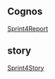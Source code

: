 ## Cognos
  <a href="https://us3.ca.analytics.ibm.com/bi/?pathRef=.my_folders%2FHospital%2BHealth%2BCare-%2BData%2BReport&action=edit">Sprint4Report</a>
 ## story 
  <a href="https://us3.ca.analytics.ibm.com/bi/?perspective=story&pathRef=.my_folders%2FHospitals%2BHealth%2BCare%2BData%2BStory&action=view&sceneId=model000001847f2a0da8_00000000&sceneTime=39850">Sprint4Story</a>
